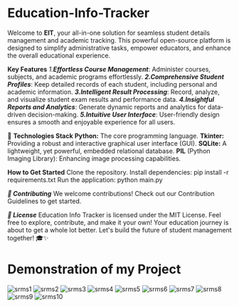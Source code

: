 # Education-Info-Tracker
Welcome to **EIT**, your all-in-one solution for seamless student details management and academic tracking. This powerful open-source platform is designed to simplify administrative tasks, empower educators, and enhance the overall educational experience.

**Key Features**
_1.**Effortless Course Management**_: Administer courses, subjects, and academic programs effortlessly.
**_2.Comprehensive Student Profiles_**: Keep detailed records of each student, including personal and academic information.
**_3.Intelligent Result Processing_**: Record, analyze, and visualize student exam results and performance data.
**_4.Insightful Reports and Analytics_**: Generate dynamic reports and analytics for data-driven decision-making.
**_5.Intuitive User Interface_**: User-friendly design ensures a smooth and enjoyable experience for all users.

🚀 **Technologies Stack**
**Python:** The core programming language.
**Tkinter:** Providing a robust and interactive graphical user interface (GUI).
**SQLite:** A lightweight, yet powerful, embedded relational database.
**PIL** (Python Imaging Library): Enhancing image processing capabilities.

**How to Get Started**
Clone the repository.
Install dependencies: pip install -r requirements.txt
Run the application: python main.py

**_🤝 Contributing_**
We welcome contributions! Check out our Contribution Guidelines to get started.

**_📄 License_**
Education Info Tracker is licensed under the MIT License. Feel free to explore, contribute, and make it your own!
Your education journey is about to get a whole lot better. Let's build the future of student management together! 🎓✨
# Demonstration of my Project
![srms1]()
![srms2](https://user-images.githubusercontent.com/73652119/153723676-f85e5b1c-8672-4b5e-b0f8-ab829978701c.png)
![srms3](https://user-images.githubusercontent.com/73652119/153723683-fe87a49e-9413-4ed4-acd5-fa4a655610fd.png)
![srms4](https://user-images.githubusercontent.com/73652119/153723687-37866ae8-b527-436c-97c0-7ae7f468b192.png)
![srms5](https://user-images.githubusercontent.com/73652119/153723695-8cbb3d98-5942-4c1f-baa5-ec8754c9868e.png)
![srms6](https://user-images.githubusercontent.com/73652119/153723700-795613c0-8e4f-41a7-9cbd-1b3e1e6133b0.png)
![srms7](https://user-images.githubusercontent.com/73652119/153723705-3cf83c5c-ae35-42ef-bdc0-ad21eca8bf3d.png)
![srms8](https://user-images.githubusercontent.com/73652119/153723711-1e20cf0f-7a66-4077-bfe9-9f34003a66e3.png)
![srms9](https://user-images.githubusercontent.com/73652119/153723717-17e4ae67-93f1-4514-a85e-095d302a80f4.png)
![srms10](https://user-images.githubusercontent.com/73652119/153723722-4c352634-69e7-4d79-af36-5e97172381e2.png)


